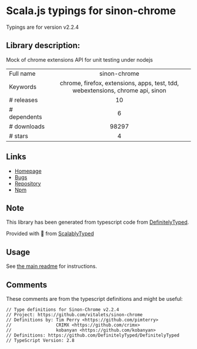 
# Scala.js typings for sinon-chrome

Typings are for version v2.2.4

## Library description:
Mock of chrome extensions API for unit testing under nodejs

|                    |                 |
| ------------------ | :-------------: |
| Full name          | sinon-chrome |
| Keywords           | chrome, firefox, extensions, apps, test, tdd, webextensions, chrome api, sinon |
| # releases         | 10 |
| # dependents       | 6 |
| # downloads        | 98297 |
| # stars            | 4 |

## Links
- [Homepage](https://github.com/acvetkov/sinon-chrome)
- [Bugs](https://github.com/acvetkov/sinon-chrome/issues)
- [Repository](https://github.com/acvetkov/sinon-chrome)
- [Npm](https://www.npmjs.com/package/sinon-chrome)
    


## Note
This library has been generated from typescript code from [DefinitelyTyped](https://definitelytyped.org).

Provided with :purple_heart: from [ScalablyTyped](https://github.com/oyvindberg/ScalablyTyped)

## Usage
See [the main readme](../../readme.md) for instructions.

## Comments

These comments are from the typescript definitions and might be useful:
```
// Type definitions for Sinon-Chrome v2.2.4
// Project: https://github.com/vitalets/sinon-chrome
// Definitions by: Tim Perry <https://github.com/pimterry>
//                 CRIMX <https://github.com/crimx>
//                 kobanyan <https://github.com/kobanyan>
// Definitions: https://github.com/DefinitelyTyped/DefinitelyTyped
// TypeScript Version: 2.8

```

